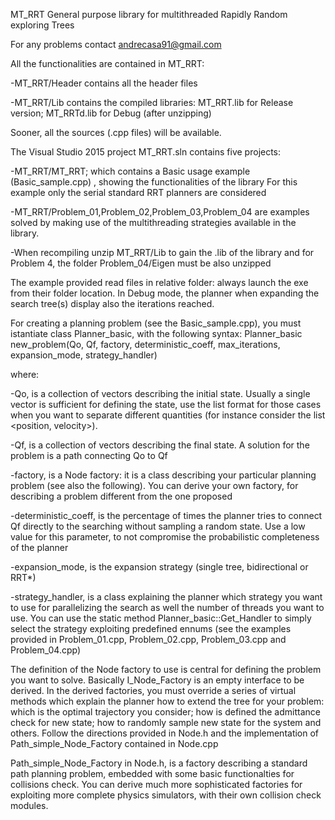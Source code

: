 MT_RRT
General purpose library for multithreaded Rapidly Random exploring Trees

For any problems contact andrecasa91@gmail.com

All the functionalities are contained in MT_RRT:

-MT_RRT/Header contains all the header files

-MT_RRT/Lib contains the compiled libraries: MT_RRT.lib for Release version; MT_RRTd.lib for Debug (after unzipping)

Sooner, all the sources (.cpp files) will be available.

The Visual Studio 2015 project MT_RRT.sln contains five projects:

-MT_RRT/MT_RRT; which contains a Basic usage example (Basic_sample.cpp) , showing the functionalities of the library For this example only the serial standard RRT planners are considered

-MT_RRT/Problem_01,Problem_02,Problem_03,Problem_04 are examples solved by making use of the multithreading strategies available in the library.

-When recompiling unzip MT_RRT/Lib to gain the .lib of the library and for Problem 4, the folder Problem_04/Eigen must be also unzipped

The example provided read files in relative folder: always launch the exe from their folder location. In Debug mode, the planner when expanding the search tree(s) display also the iterations reached.

For creating a planning problem (see the Basic_sample.cpp), you must istantiate class Planner_basic, with the following syntax: Planner_basic new_problem(Qo, Qf, factory, deterministic_coeff, max_iterations, expansion_mode, strategy_handler)

where:

-Qo, is a collection of vectors describing the initial state. Usually a single vector is sufficient for defining the state, use the list format for those cases when you want to separate different quantities (for instance consider the list <position, velocity>).

-Qf, is a collection of vectors describing the final state. A solution for the problem is a path connecting Qo to Qf

-factory, is a Node factory: it is a class describing your particular planning problem (see also the following). You can derive your own factory, for describing a problem different from the one proposed

-deterministic_coeff, is the percentage of times the planner tries to connect Qf directly to the searching without sampling a random state. Use a low value for this parameter, to not compromise the probabilistic completeness of the planner

-expansion_mode, is the expansion strategy (single tree, bidirectional or RRT*)

-strategy_handler, is a class explaining the planner which strategy you want to use for parallelizing the search as well the number of threads you want to use. You can use the static method Planner_basic::Get_Handler to simply select the strategy exploiting predefined ennums (see the examples provided in Problem_01.cpp, Problem_02.cpp, Problem_03.cpp and Problem_04.cpp)

The definition of the Node factory to use is central for defining the problem you want to solve. Basically I_Node_Factory is an empty interface to be derived. In the derived factories, you must override a series of virtual methods which explain the planner how to extend the tree for your problem: which is the optimal trajectory you consider; how is defined the admittance check for new state; how to randomly sample new state for the system and others. Follow the directions provided in Node.h and the implementation of Path_simple_Node_Factory contained in Node.cpp

Path_simple_Node_Factory in Node.h, is a factory describing a standard path planning problem, embedded with some basic functionalties for collisions check. You can derive much more sophisticated factories for exploiting more complete physics simulators, with their own collision check modules.
